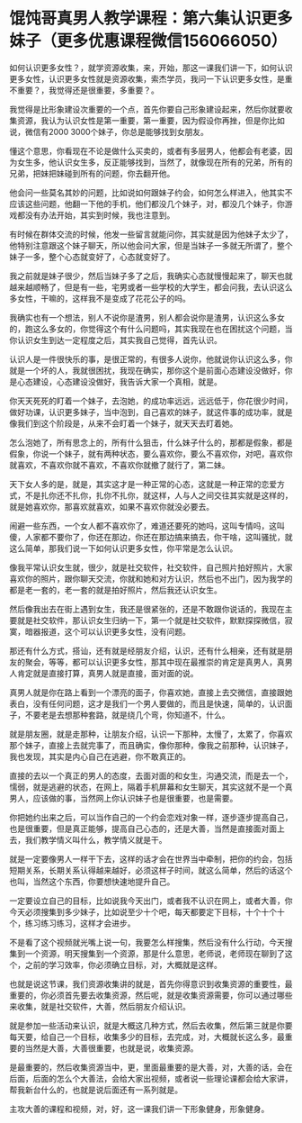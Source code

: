 # 馄饨哥真男人教学课程：第六集认识更多妹子（更多优惠课程微信156066050）

如何认识更多女性？，就学资源收集，来，开始，那这一课我们讲一下，如何认识更多女性，认识更多女性就是资源收集，索杰学员，我问一下认识更多女性，是重不重要？，我觉得还是很重要，多重要？。

我觉得是比形象建设次重要的一个点，首先你要自己形象建设起来，然后你就要收集资源，我认为认识女性是第一重要，第一重要，因为假设你再挫，但是你比如说，微信有2000 3000个妹子，你总是能够找到女朋友。

懂这个意思，你看现在不论是做什么买卖的，或者有多层男人，他都会有老婆，因为女生多，他认识女生多，反正能够找到，当然了，就像现在所有的兄弟，所有的兄弟，把妹把妹碰到所有的问题，你去翻开他。

他会问一些莫名其妙的问题，比如说如何跟妹子约会，如何怎么样进入，他其实不应该这些问题，他翻一下他的手机，他们都没几个妹子，对，都没几个妹子，你游戏都没有办法开始，其实到时候，我也注意到。

有时候在群体交流的时候，他发一些留言就能问你，其实就是因为他妹子太少了，他特别注意跟这个妹子聊天，所以他会问大家，但是当妹子一多就无所谓了，整个妹子一多，整个心态就变好了，心态就变好了。

我之前就是妹子很少，然后当妹子多了之后，我确实心态就慢慢起来了，聊天也就越来越顺畅了，但是有一些，宅男或者一些学校的大学生，都会问我，去认识这么多女性，干嘛的，这样我不是变成了花花公子的吗。

我确实也有一个想法，别人不说你是渣男，别人都会说你是渣男，认识这么多女的，跑这么多女的，你觉得这个有什么问题吗，其实我现在也在困扰这个问题，当你认识女生到达一定程度之后，其实我自己觉得，首先认识。

认识人是一件很快乐的事，是很正常的，有很多人说你，他就说你认识这么多，你就是一个坏的人，我就很困扰，我现在确实，那你这个是前面心态建设没做好，你是心态建设，心态建设没做好，我告诉大家一个真相，就是。

你天天死死的盯着一个妹子，去泡她，的成功率远远，远远低于，你花很少时间，做好功课，认识更多妹子，当中泡到，自己喜欢的妹子，就这件事的成功率，就是像我们到这个阶段是，从来不会盯着一个妹子，就天天去盯着她。

怎么泡她了，所有思念上的，所有什么狙击，什么妹子什么的，那都是假象，都是假象，你说一个妹子，就有两种状态，要么喜欢你，要么不喜欢你，对吧，喜欢你就喜欢，不喜欢你就不喜欢，不喜欢你就撤了就行了，第二妹。

天下女人多的是，就是，其实这才是一种正常的心态，这就是一种正常的恋爱方式，不是扎你还不扎你，扎你不扎你，就这样，人与人之间交往其实就是这样的，就是她喜欢你，那喜欢就喜欢，如果不喜欢你就没必要去。

闹避一些东西，一个女人都不喜欢你了，难道还要死的她吗，这叫专情吗，这叫傻，人家都不要你了，你还在那边，你还在那边搞来搞去，你干啥，这叫骚扰，就这么简单，那我们说一下如何认识更多女性，你平常是怎么认识。

像我平常认识女生就，很少，就是社交软件，社交软件，自己照片拍好照片，大家喜欢你的照片，跟你聊天交流，你就和她和对方认识，然后也不出门，因为我学的都是老一套的，老一套的就是拍好照片，然后我还认识女生。

然后像我出去在街上遇到女生，我还是很紧张的，还是不敢跟你说话的，我现在主要就是社交软件，那认识女生归纳一下，第一个就是社交软件，默默探探微信，寂寞，暗器报道，这个可以认识更多女性，没有问题。

那还有什么方式，搭讪，还有就是经朋友介绍，认识，还有什么相亲，还有就是朋友的聚会，等等，都可以认识更多女性，那其中现在最推崇的肯定是真男人，真男人肯定就是直接打算，真男人就是直接，面对面的说。

真男人就是你在路上看到一个漂亮的面子，你喜欢她，直接上去交微信，直接跟她表白，没有任何问题，这才是我们一个男人要做的，而且是快速，简单的，认识面子，不要老是去想那种套路，就是绕几个弯，你知道不，什么。

就是朋友圈，就是走那种，让朋友介绍，认识一下那种，太慢了，太累了，你喜欢那个妹子，直接上去就完事了，而且确实，像你那种，像我之前那种，认识妹子，我也发现，其实是内心自己在逃避，你不敢真正的。

直接的去以一个真正的男人的态度，去面对面的和女生，沟通交流，而是去一个，懦弱，就是逃避的状态，在网上，隔着手机屏幕和女生聊天，其实这就不是一个真男人，应该做的事，当然网上你认识妹子也是很重要，也是需要。

你把她约出来之后，可以当作自己的一个约会恋戏对象一样，逐步逐步提高自己，也是很重要，但是真正能够，提高自己心态的，还是大善，当然是直接面对面上去，我们教学情义叫什么，教学情义就是干。

就是一定要像男人一样干下去，这样的话才会在世界当中牵制，把你的约会，包括短期关系，长期关系认得越来越好，必须这样子时间，就这么简单，然后的话这个也叫，当然这个东西，你要想快速地提升自己。

一定要设立自己的目标，比如说我今天出门，或者我不认识在网上，或者大善，你今天必须搜集到多少妹子，比如说至少十个吧，每天都要定下目标，十个十个十个，练习练习练习，这样才会进步。

不是看了这个视频就光嘴上说一句，我要怎么样搜集，然后没有什么行动，今天搜集到一个资源，明天搜集到一个资源，那是什么意思，老师说，老师现在聊到了这个，之前的学习效率，你必须确立目标，对，大概就是这样。

也就是说这节课，我们资源收集讲的就是，首先你得意识到收集资源的重要性，最重要的，你必须首先要去收集资源，然后呢，就是收集资源需要，你可以通过哪些来收集，就是社交软件，大善，然后朋友介绍认识。

就是参加一些活动来认识，就是大概这几种方式，然后去收集，然后第三就是你要每天要，给自己一个目标，收集多少的目标，去完成，对，大概就长这么多，最重要的当然是大善，大善很重要，也就是说，收集资源。

是最重要的，然后收集资源当中，更，里面最重要的是大善，对，大善的话，会在后面，后面的怎么个大善法，会给大家出视频，或者说一些理论课都会给大家讲，帮我新台什么的，也就是说后面还有一系列就是。

主攻大善的课程和视频，对，好，这一课我们讲一下形象健身，形象健身。